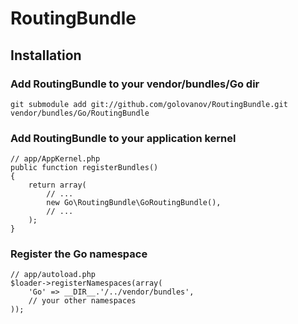 RoutingBundle
=========================================================

## Installation

### Add RoutingBundle to your vendor/bundles/Go dir

    git submodule add git://github.com/golovanov/RoutingBundle.git vendor/bundles/Go/RoutingBundle

### Add RoutingBundle to your application kernel

    // app/AppKernel.php
    public function registerBundles()
    {
        return array(
            // ...
            new Go\RoutingBundle\GoRoutingBundle(),
            // ...
        );
    }

### Register the Go namespace

    // app/autoload.php
    $loader->registerNamespaces(array(
        'Go' => __DIR__.'/../vendor/bundles',
        // your other namespaces
    ));

